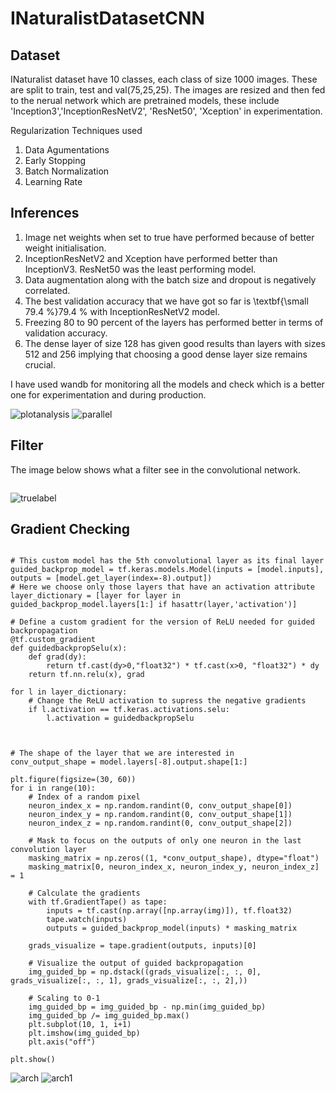 # INaturalistDatasetCNN



## Dataset
INaturalist dataset have 10 classes, each class of size 1000 images. These are split to train, test and val(75,25,25). The images are resized and then fed to the nerual network which are pretrained models, these include 'Inception3','InceptionResNetV2', 'ResNet50', 'Xception' in experimentation.

Regularization Techniques used
1.  Data Agumentations
2.  Early Stopping
3.  Batch Normalization
4.  Learning Rate 


## Inferences
1.  Image net weights when set to true have performed because of better weight initialisation.
2.  InceptionResNetV2 and Xception have performed better than InceptionV3. ResNet50 was the least performing model.
3.  Data augmentation along with the batch size and dropout is negatively correlated. 
4.  The best validation accuracy that we have got so far is \textbf{\small 79.4 \%}79.4 % with InceptionResNetV2 model.
5.  Freezing 80 to 90 percent of the layers has performed better in terms of validation accuracy.
6.  The dense layer of size 128 has given good results than layers with sizes 512 and 256 implying that choosing a good dense layer size remains crucial.



I have used wandb for monitoring all the models and check which is a better one for experimentation and during production. 


![plotanalysis](https://user-images.githubusercontent.com/48018142/163723272-aea7167b-cd3b-43c6-9d83-28200a15e84f.JPG)
![parallel](https://user-images.githubusercontent.com/48018142/163723273-8d616d9f-19c1-4ca6-93b6-c277a809e469.JPG)






## Filter
The image below shows what a filter see in the convolutional network.
```

```

![truelabel](https://user-images.githubusercontent.com/48018142/163723275-8a14470a-1fc7-44f6-9ad2-8d7f33d5d62b.JPG)





## Gradient Checking



```

# This custom model has the 5th convolutional layer as its final layer
guided_backprop_model = tf.keras.models.Model(inputs = [model.inputs], outputs = [model.get_layer(index=-8).output])
# Here we choose only those layers that have an activation attribute
layer_dictionary = [layer for layer in guided_backprop_model.layers[1:] if hasattr(layer,'activation')]

# Define a custom gradient for the version of ReLU needed for guided backpropagation
@tf.custom_gradient
def guidedbackpropSelu(x):
    def grad(dy):
        return tf.cast(dy>0,"float32") * tf.cast(x>0, "float32") * dy
    return tf.nn.relu(x), grad

for l in layer_dictionary:
    # Change the ReLU activation to supress the negative gradients
    if l.activation == tf.keras.activations.selu:
        l.activation = guidedbackpropSelu



# The shape of the layer that we are interested in
conv_output_shape = model.layers[-8].output.shape[1:]

plt.figure(figsize=(30, 60))
for i in range(10):
    # Index of a random pixel
    neuron_index_x = np.random.randint(0, conv_output_shape[0])
    neuron_index_y = np.random.randint(0, conv_output_shape[1])
    neuron_index_z = np.random.randint(0, conv_output_shape[2])

    # Mask to focus on the outputs of only one neuron in the last convolution layer
    masking_matrix = np.zeros((1, *conv_output_shape), dtype="float")
    masking_matrix[0, neuron_index_x, neuron_index_y, neuron_index_z] = 1

    # Calculate the gradients
    with tf.GradientTape() as tape:
        inputs = tf.cast(np.array([np.array(img)]), tf.float32)
        tape.watch(inputs)
        outputs = guided_backprop_model(inputs) * masking_matrix

    grads_visualize = tape.gradient(outputs, inputs)[0]

    # Visualize the output of guided backpropagation
    img_guided_bp = np.dstack((grads_visualize[:, :, 0], grads_visualize[:, :, 1], grads_visualize[:, :, 2],)) 

    # Scaling to 0-1      
    img_guided_bp = img_guided_bp - np.min(img_guided_bp)
    img_guided_bp /= img_guided_bp.max()
    plt.subplot(10, 1, i+1)
    plt.imshow(img_guided_bp)
    plt.axis("off")

plt.show()

```
![arch](https://user-images.githubusercontent.com/48018142/163723815-2a432c07-bc55-4b27-bdb8-3e6b873351a1.png)
![arch1](https://user-images.githubusercontent.com/48018142/163723813-f5d8597d-42da-4157-a418-e961ae4d3927.png)

